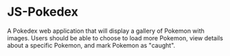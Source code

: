 # JS-Pokedex
A Pokedex web application that will display a gallery of Pokemon with images. Users should be able to choose to load more Pokemon, view details about a specific Pokemon, and mark Pokemon as "caught".
